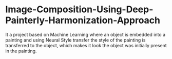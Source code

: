 # Image-Composition-Using-Deep-Painterly-Harmonization-Approach
It a project based on Machine Learning where an object is embedded into a painting and using Neural Style transfer the style of the painting is transferred to the object, which makes it look the object was initially present in the painting.
